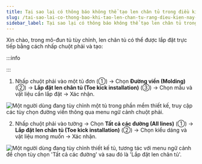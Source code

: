 ```yaml
---
title: Tại sao lại có thông báo không thể tạo len chân tủ trong điều kiện này?
slug: /tai-sao-lai-co-thong-bao-khi-tao-len-chan-tu-rang-dieu-kien-nay-khong-the-tao-ra-len-chan-tu
sidebar_label: Tại sao lại có thông báo không thể tạo len chân tủ trong điều kiện này?
---
```


Xin chào, trong mô-đun tủ tùy chỉnh, len chân tủ có thể được lắp đặt trực tiếp bằng cách nhấp chuột phải và tạo:

:::info

:::

1. Nhấp chuột phải vào một tủ đơn (①) -> Chọn **Đường viền (Molding)** (②) -> **Lắp đặt len chân tủ (Toe kick installation)** (③) -> Chọn mẫu và vật liệu cần lắp đặt -> Xác nhận.

![Một người dùng đang tùy chỉnh một tủ trong phần mềm thiết kế, truy cập các tùy chọn đường viền thông qua menu ngữ cảnh chuột phải.](https://storage.googleapis.com/jegavn_kb/images/b364b878-8d9e-490c-91e0-472579a77e53.png)

2. Nhấp chuột phải vào tường -> Chọn **Tất cả các đường (All lines)** (①) -> **Lắp đặt len chân tủ (Toe kick installation)** (②) -> Chọn kiểu dáng và vật liệu mong muốn -> Xác nhận.

![Một người dùng đang tùy chỉnh thiết kế tủ, tương tác với menu ngữ cảnh để chọn tùy chọn 'Tất cả các đường' và sau đó là 'Lắp đặt len chân tủ'.](https://storage.googleapis.com/jegavn_kb/images/6feb5dc8-7ee2-4e2e-ad90-d3a333af5933.png)